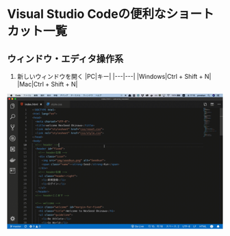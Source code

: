 # Visual Studio Codeの便利なショートカット一覧

## ウィンドウ・エディタ操作系

1. 新しいウィンドウを開く
  |PC|キー|
  |---|---|
  |Windows|Ctrl + Shift + N|
  |Mac|Ctrl + Shift + N|

  ![ショートカット](./img/newWindow.gif)